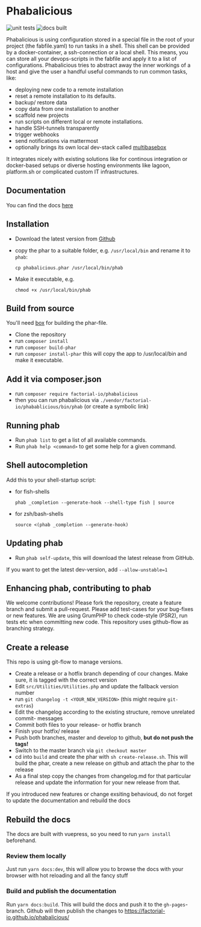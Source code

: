 # Phabalicious

![unit tests](https://github.com/factorial-io/phabalicious/actions/workflows/tests.yml/badge.svg?branch=main)
![docs built](https://github.com/factorial-io/phabalicious/actions/workflows/main.yml/badge.svg?branch=main)

Phabalicious is using configuration stored in a special file in the root of your project (the fabfile.yaml) to run tasks in a shell. This shell can be provided by a docker-container, a ssh-connection or a local shell. This means, you can store all your devops-scripts in the fabfile and apply it to a list of configurations. Phabalicious tries to abstract away the inner workings of a host and give the user a handful useful commands to run common tasks, like:

* deploying new code to a remote installation
* reset a remote installation to its defaults.
* backup/ restore data
* copy data from one installation to another
* scaffold new projects
* run scripts on different local or remote installations.
* handle SSH-tunnels transparently
* trigger webhooks
* send notifications via mattermost
* optionally brings its own local dev-stack called [multibasebox](https://github.com/factorial-io/multibasebox)

It integrates nicely with existing solutions like for continous integration or docker-based setups or diverse hosting environments like lagoon, platform.sh or complicated custom IT infrastructures.

## Documentation

You can find the docs [here](https://factorial-io.github.io/phabalicious/)

## Installation

* Download the latest version from [Github](https://github.com/factorial-io/phabalicious/releases)
* copy the phar to a suitable folder, e.g. `/usr/local/bin` and rename it to `phab`:

      cp phabalicious.phar /usr/local/bin/phab

* Make it executable, e.g.

      chmod +x /usr/local/bin/phab

## Build from source

You'll need [box](https://github.com/humbug/box) for building the phar-file.

* Clone the repository
* run `composer install`
* run `composer build-phar`
* run `composer install-phar` this will copy the app to /usr/local/bin and make it executable.

## Add it via composer.json

* run `composer require factorial-io/phabalicious`
* then you can run phabalicious via `./vendor/factorial-io/phabablicious/bin/phab` (or create a symbolic link)

## Running phab

* Run `phab list` to get a list of all available commands.
* Run `phab help <command>` to get some help for a given command.

## Shell autocompletion

Add this to your shell-startup script:

* for fish-shells

    ```
    phab _completion --generate-hook --shell-type fish | source
    ```

* for zsh/bash-shells

    ```
    source <(phab _completion --generate-hook)
    ```

## Updating phab

* Run `phab self-update`, this will download the latest release from GitHub.

If you want to get the latest dev-version, add `--allow-unstable=1`

## Enhancing phab, contributing to phab

We welcome contributions! Please fork the repository, create a feature branch and submit a pull-request.
Please add test-cases for your bug-fixes or new features. We are using GrumPHP to check code-style (PSR2), run tests etc when committing new code. This repository uses github-flow as branching strategy.


## Create a release

This repo is using git-flow to manage versions.

* Create a release or a hotfix branch depending of cour changes. Make sure, it is
  tagged with the correct version
* Edit `src/Utilities/Utilities.php` and update the fallback version number
* run `git changelog -t <YOUR_NEW_VERSION>` (this might require `git-extras`)
* Edit the changelog according to the existing structure, remove unrelated commit-
  messages
* Commit both files to your release- or hotfix branch
* Finish your hotfix/ release
* Push both branches, master and develop to github, **but do not push the tags!**
* Switch to the master branch via `git checkout master`
* cd into `build` and create the phar with `sh create-release.sh`. This will build the
  phar, create a new release on github and attach the phar to the release
* As a final step copy the changes from changelog.md for that particular release and
  update the information for your new release from that.

If you introduced new features or change exsiting behavioud, do not forget to update
the documentation and rebuild the docs

## Rebuild the docs

The docs are built with vuepress, so you need to run `yarn install` beforehand.

### Review them locally

Just run `yarn docs:dev`, this will allow you to browse the docs with your browser with
hot reloading and all the fancy stuff

### Build and publish the documentation

Run `yarn docs:build`. This will build the docs and push it to the `gh-pages`-branch.
Github will then publish the changes to https://factorial-io.github.io/phabalicious/

